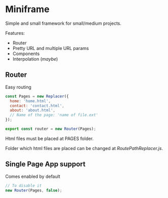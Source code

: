 # Miniframe

Simple and small framework for small/medium projects.

Features:
 * Router
 * Pretty URL and multiple URL params
 * Components
 * Interpolation (_maybe_)


## Router

Easy routing

```javascript
const Pages = new Replacer({
  home: 'home.html',
  contact: 'contact.html',
  about: 'about.html',
  // Name of the page: 'name of file.ext'
});

export const router = new Router(Pages);
```

Html files must be placed at PAGES folder.

Folder which html files are placed can be changed at _RoutePathReplacer.js_.


## Single Page App support

Comes enabled by default

```javascript
// To disable it
new Router(Pages, false);
```